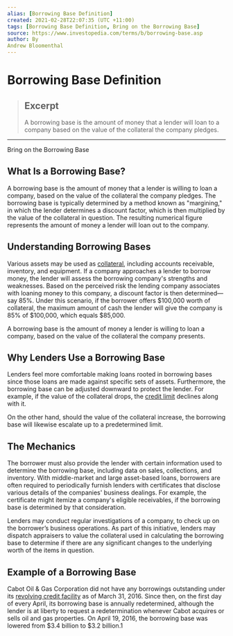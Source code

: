 ```yaml
---
alias: [Borrowing Base Definition]
created: 2021-02-28T22:07:35 (UTC +11:00)
tags: [Borrowing Base Definition, Bring on the Borrowing Base]
source: https://www.investopedia.com/terms/b/borrowing-base.asp
author: By
Andrew Bloomenthal
---
```


# Borrowing Base Definition

> ## Excerpt
> A borrowing base is the amount of money that a lender will loan to a company based on the value of the collateral the company pledges.

---

Bring on the Borrowing Base
## What Is a Borrowing Base?

A borrowing base is the amount of money that a lender is willing to loan a company, based on the value of the collateral the company pledges. The borrowing base is typically determined by a method known as "margining," in which the lender determines a discount factor, which is then multiplied by the value of the collateral in question. The resulting numerical figure represents the amount of money a lender will loan out to the company.

## Understanding Borrowing Bases

Various assets may be used as [collateral](https://www.investopedia.com/terms/c/collateral.asp), including accounts receivable, inventory, and equipment. If a company approaches a lender to borrow money, the lender will assess the borrowing company's strengths and weaknesses. Based on the perceived risk the lending company associates with loaning money to this company, a discount factor is then determined—say 85%. Under this scenario, if the borrower offers $100,000 worth of collateral, the maximum amount of cash the lender will give the company is 85% of $100,000, which equals $85,000.

A borrowing base is the amount of money a lender is willing to loan a company, based on the value of the collateral the company presents.

## Why Lenders Use a Borrowing Base

Lenders feel more comfortable making loans rooted in borrowing bases since those loans are made against specific sets of assets. Furthermore, the borrowing base can be adjusted downward to protect the lender. For example, if the value of the collateral drops, the [credit limit](https://www.investopedia.com/terms/c/credit_limit.asp) declines along with it.

On the other hand, should the value of the collateral increase, the borrowing base will likewise escalate up to a predetermined limit.

## The Mechanics

The borrower must also provide the lender with certain information used to determine the borrowing base, including data on sales, collections, and inventory. With middle-market and large asset-based loans, borrowers are often required to periodically furnish lenders with certificates that disclose various details of the companies' business dealings. For example, the certificate might itemize a company's eligible receivables, if the borrowing base is determined by that consideration.

Lenders may conduct regular investigations of a company, to check up on the borrower’s business operations. As part of this initiative, lenders may dispatch appraisers to value the collateral used in calculating the borrowing base to determine if there are any significant changes to the underlying worth of the items in question.

## Example of a Borrowing Base

Cabot Oil & Gas Corporation did not have any borrowings outstanding under its [revolving credit facility](https://www.investopedia.com/terms/r/revolving-loan-facility.asp) as of March 31, 2016. Since then, on the first day of every April, its borrowing base is annually redetermined, although the lender is at liberty to request a redetermination whenever Cabot acquires or sells oil and gas properties. On April 19, 2016, the borrowing base was lowered from $3.4 billion to $3.2 billion.1
